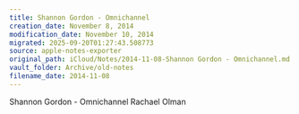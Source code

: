 ```yaml
---
title: Shannon Gordon - Omnichannel
creation_date: November 8, 2014
modification_date: November 10, 2014
migrated: 2025-09-20T01:27:43.508773
source: apple-notes-exporter
original_path: iCloud/Notes/2014-11-08-Shannon Gordon - Omnichannel.md
vault_folder: Archive/old-notes
filename_date: 2014-11-08
---
```



Shannon Gordon - Omnichannel 
Rachael Olman

